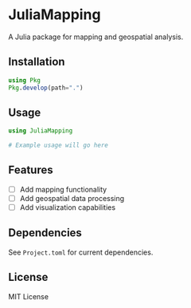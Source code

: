 # JuliaMapping

A Julia package for mapping and geospatial analysis.

## Installation

```julia
using Pkg
Pkg.develop(path=".")
```

## Usage

```julia
using JuliaMapping

# Example usage will go here
```

## Features

- [ ] Add mapping functionality
- [ ] Add geospatial data processing
- [ ] Add visualization capabilities

## Dependencies

See `Project.toml` for current dependencies.

## License

MIT License